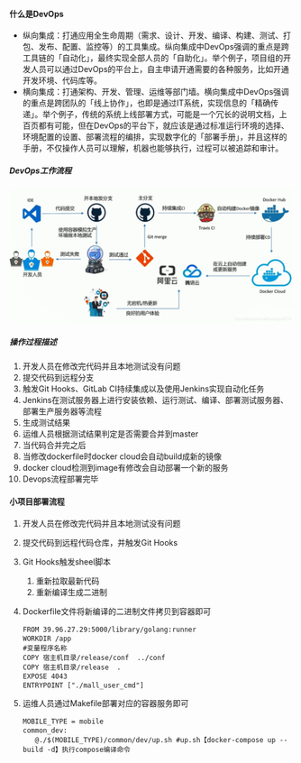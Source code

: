 #### 什么是DevOps

+ 纵向集成：打通应用全生命周期（需求、设计、开发、编译、构建、测试、打包、发布、配置、监控等）的工具集成。纵向集成中DevOps强调的重点是跨工具链的「自动化」，最终实现全部人员的「自助化」。举个例子，项目组的开发人员可以通过DevOps的平台上，自主申请开通需要的各种服务，比如开通开发环境、代码库等。
+ 横向集成：打通架构、开发、管理、运维等部门墙。横向集成中DevOps强调的重点是跨团队的「线上协作」，也即是通过IT系统，实现信息的「精确传递」。举个例子，传统的系统上线部署方式，可能是一个冗长的说明文档，上百页都有可能，但在DevOps的平台下，就应该是通过标准运行环境的选择、环境配置的设置、部署流程的编排，实现数字化的「部署手册」，并且这样的手册，不仅操作人员可以理解，机器也能够执行，过程可以被追踪和审计。

##### DevOps工作流程

![20190116142724122](./images/20190116142724122.png)

##### 操作过程描述

1. 开发人员在修改完代码并且本地测试没有问题
2. 提交代码到远程分支
3. 触发Git Hooks、GitLab CI持续集成以及使用Jenkins实现自动化任务
4. Jenkins在测试服务器上进行安装依赖、运行测试、编译、部署测试服务器、部署生产服务器等流程
5. 生成测试结果
6. 运维人员根据测试结果判定是否需要合并到master
7. 当代码合并完之后
8. 当修改dockerfile时docker cloud会自动build成新的镜像
9. docker cloud检测到image有修改会自动部署一个新的服务
10. Devops流程部署完毕

#### 小项目部署流程

1. 开发人员在修改完代码并且本地测试没有问题

2. 提交代码到远程代码仓库，并触发Git Hooks

3. Git Hooks触发sheel脚本

   1. 重新拉取最新代码
   2. 重新编译生成二进制

4. Dockerfile文件将新编译的二进制文件拷贝到容器即可

   ```
   FROM 39.96.27.29:5000/library/golang:runner
   WORKDIR /app
   #变量程序名称
   COPY 宿主机目录/release/conf  ../conf
   COPY 宿主机目录/release  .
   EXPOSE 4043
   ENTRYPOINT ["./mall_user_cmd"]
   ```

5. 运维人员通过Makefile部署对应的容器服务即可

   ```
   MOBILE_TYPE = mobile
   common_dev:
      @./$(MOBILE_TYPE)/common/dev/up.sh #up.sh【docker-compose up --build -d】执行compose编译命令
   ```

